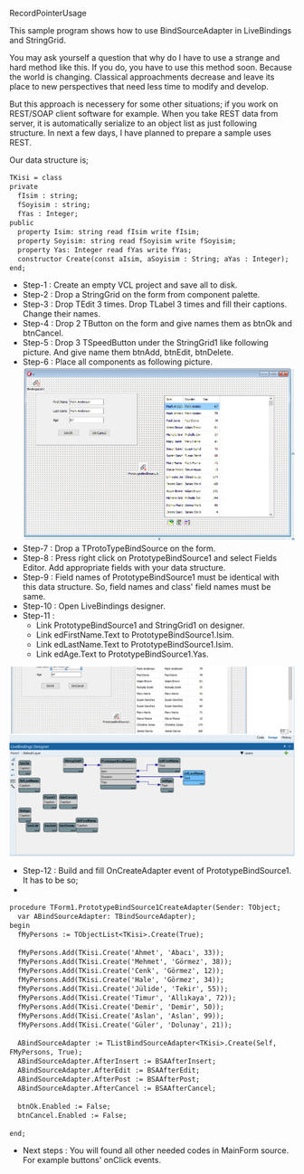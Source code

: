 RecordPointerUsage

This sample program shows how to use BindSourceAdapter in LiveBindings and StringGrid.

You may ask yourself a question that why do I have to use a strange and hard method like this. If you do, you have to use this method soon. Because the world is changing. Classical approachments decrease and leave its place to new perspectives that need less time to modify and develop. 

But this approach is necessery for some other situations; if you work on REST/SOAP client software for example. When you take REST data from server, it is automatically serialize to an object list as just following structure. In next a few days, I have planned to prepare a sample uses REST.

Our data structure is;

    TKisi = class
    private
      fIsim : string;
      fSoyisim : string;
      fYas : Integer;
    public
      property Isim: string read fIsim write fIsim;    
      property Soyisim: string read fSoyisim write fSoyisim;
      property Yas: Integer read fYas write fYas;
      constructor Create(const aIsim, aSoyisim : String; aYas : Integer);
    end;
 
 - Step-1 : Create an empty VCL project and save all to disk.
 - Step-2 : Drop a StringGrid on the form from component palette.
 - Step-3 : Drop TEdit 3 times. Drop TLabel 3 times and fill their captions. Change their names. 
 - Step-4 : Drop 2 TButton on the form and give names them as btnOk and btnCancel.
 - Step-5 : Drop 3 TSpeedButton under the StringGrid1 like following picture. And give name them btnAdd, btnEdit, btnDelete.
 - Step-6 : Place all components as following picture.
![Screen view](https://raw.githubusercontent.com/mozpinar/BindSourceSample/master/MainFormPic.png "Screen view")
 - Step-7 : Drop a TProtoTypeBindSource on the form.
 - Step-8 : Press right click on PrototypeBindSource1 and select Fields Editor. Add appropriate fields with your data structure.
 - Step-9 : Field names of PrototypeBindSource1 must be identical with this data structure. So, field names and class' field names must be same.
 - Step-10 : Open LiveBindings designer.
 - Step-11 : 
   - Link PrototypeBindSource1 and StringGrid1 on designer.
   - Link edFirstName.Text to PrototypeBindSource1.Isim.
   - Link edLastName.Text to PrototypeBindSource1.Isim.
   - Link edAge.Text to PrototypeBindSource1.Yas.
   
![LiveBinding view](https://raw.githubusercontent.com/mozpinar/BindSourceSample/master/MainFormLiveBinding.png "LiveBinding")  
 
 - Step-12 : Build and fill OnCreateAdapter event of PrototypeBindSource1. It has to be so;
 - 

    procedure TForm1.PrototypeBindSource1CreateAdapter(Sender: TObject;
      var ABindSourceAdapter: TBindSourceAdapter);
    begin
      fMyPersons := TObjectList<TKisi>.Create(True);
    
      fMyPersons.Add(TKisi.Create('Ahmet', 'Abacı', 33));
      fMyPersons.Add(TKisi.Create('Mehmet', 'Görmez', 38));
      fMyPersons.Add(TKisi.Create('Cenk', 'Görmez', 12));
      fMyPersons.Add(TKisi.Create('Hale', 'Görmez', 34));
      fMyPersons.Add(TKisi.Create('Jülide', 'Tekir', 55));
      fMyPersons.Add(TKisi.Create('Timur', 'Allıkaya', 72));
      fMyPersons.Add(TKisi.Create('Demir', 'Demir', 50));
      fMyPersons.Add(TKisi.Create('Aslan', 'Aslan', 99));
      fMyPersons.Add(TKisi.Create('Güler', 'Dolunay', 21));
    
      ABindSourceAdapter := TListBindSourceAdapter<TKisi>.Create(Self, FMyPersons, True);
      ABindSourceAdapter.AfterInsert := BSAAfterInsert;
      ABindSourceAdapter.AfterEdit := BSAAfterEdit;
      ABindSourceAdapter.AfterPost := BSAAfterPost;
      ABindSourceAdapter.AfterCancel := BSAAfterCancel;
    
      btnOk.Enabled := False;
      btnCancel.Enabled := False;
      
    end;
    
  - Next steps : You will found all other needed codes in MainForm source. For example buttons' onClick events.
